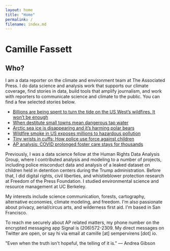 ```yaml
---
layout: home
title: "Home"
permalink: /
filename: index.md
---
```


# Camille Fassett

## Who?

I am a data reporter on the climate and environment team at The Associated Press. I do data science and analysis work that supports our climate coverage, find stories in data, build tools that amplify journalism, and work with reporters to communicate science and climate to the public. You can find a few selected stories below.
* [Billions are being spent to turn the tide on the US West’s wildfires. It won’t be enough](https://apnews.com/article/wildfires-forest-thinning-community-risk-biden-9d77309cb9e7520069b3c575d850aadc)
* [When destitute small towns mean dangerous tap water](https://apnews.com/article/health-business-west-virginia-dementia-6770a6191b89b064bd77227e1b18639d)
* [Arctic sea ice is disappearing and it’s harming polar bears](https://projects.apnews.com/features/2021/polar-bears-sea-ice/index.html)
* [Wildfire smoke in US exposes millions to hazardous pollution](https://apnews.com/article/virus-outbreak-wildfires-health-oregon-fires-138efdcef21f15751fe1809a7853903b)
* [Tiny wrists in cuffs: How police use force against children](https://apnews.com/article/arrests-george-floyd-chicago-only-on-ap-4cfdc13f0ef014db65d3ad59b2f31606)
* [AP analysis: COVID prolonged foster care stays for thousands](https://apnews.com/article/ct-state-wire-only-on-ap-coronavirus-pandemic-foster-care-education-0324d732ed8e788a45e580a7b14052fd)

Previously, I was a data science fellow at the Human Rights Data Analysis Group, where I contributed analysis and modeling to a number of projects, including police misconduct data and analysis of a leaked dataset on children held in detention centers during the Trump administration. Before that, I did digital rights, civil liberties, and whistleblower protection research at Freedom of the Press Foundation. I studied environmental science and resource management at UC Berkeley.

My interests include science communication, forests, cartography, alternative economies, climate modeling, and freedom. I'm also passionate about privacy, aerial/circus arts, and wilderness first aid. I'm based in San Francisco.

To reach me securely about AP related matters, my phone number on the encrypted messaging app Signal is (206)572-2309. My direct messages on Twitter are open, or say hi via email at camille [at] sempervirens [dot] io. 

"Even when the truth isn't hopeful, the telling of it is." — Andrea Gibson
